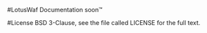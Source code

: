 #LotusWaf
Documentation soon™

#License
BSD 3-Clause, see the file called LICENSE for the full text.
